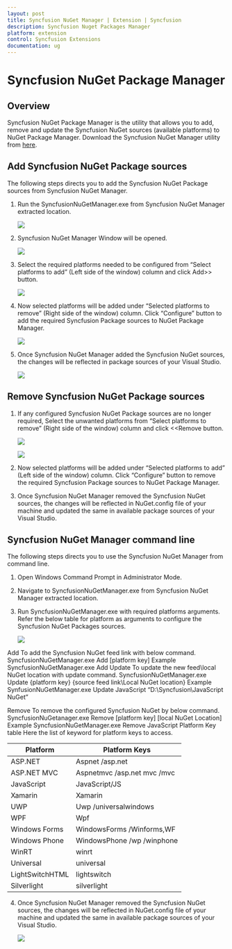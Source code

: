 ```yaml
---
layout: post
title: Syncfusion NuGet Manager | Extension | Syncfusion
description: Syncfusion Nuget Packages Manager
platform: extension
control: Syncfusion Extensions
documentation: ug
---
```


# Syncfusion NuGet Package Manager

## Overview

Syncfusion NuGet Package Manager is the utility that allows you to add, remove and update the Syncfusion NuGet sources (available platforms) to NuGet Package Manager. Download the Syncfusion NuGet Manager utility from [here](http://www.syncfusion.com/downloads/support/directtrac/general/ze/SyncfusionNugetManager-1678252340.zip).

## Add Syncfusion NuGet Package sources 

The following steps directs you to add the Syncfusion NuGet Package sources from Syncfusion NuGet Manager. 

1. Run the SyncfusionNuGetManager.exe from Syncfusion NuGet Manager extracted location. 

   ![](SyncfusionNuGetManager_images/SyncfusionNuGetManager_img1.jpeg)

2. Syncfusion NuGet Manager Window will be opened.

   ![](SyncfusionNuGetManager_images/SyncfusionNuGetManager_img2.jpeg)

3. Select the required platforms needed to be configured from “Select platforms to add” (Left side of the window) column and click Add>> button.

   ![](SyncfusionNuGetManager_images/SyncfusionNuGetManager_img3.jpeg)

4. Now selected platforms will be added under “Selected platforms to remove” (Right side of the window) column. Click “Configure” button to add the required Syncfusion Package sources to NuGet Package Manager.

   ![](SyncfusionNuGetManager_images/SyncfusionNuGetManager_img4.jpeg)

5. Once Syncfusion NuGet Manager added the Syncfusion NuGet sources, the changes will be reflected in package sources of your Visual Studio. 

   ![](SyncfusionNuGetManager_images/SyncfusionNuGetManager_img5.jpeg)

## Remove Syncfusion NuGet Package sources 

1. If any configured Syncfusion NuGet Package sources are no longer required, Select the unwanted platforms from “Select platforms to remove” (Right side of the window) column and click <<Remove button. 

   ![](SyncfusionNuGetManager_images/SyncfusionNuGetManager_img6.jpeg)

   ![](SyncfusionNuGetManager_images/SyncfusionNuGetManager_img7.jpeg)

2. Now selected platforms will be added under “Selected platforms to add” (Left side of the window) column. Click “Configure” button to remove the required Syncfusion Package sources to NuGet Package Manager.

3. Once Syncfusion NuGet Manager removed the Syncfusion NuGet sources, the changes will be reflected in NuGet.config file of your machine and updated the same in available package sources of your Visual Studio. 

## Syncfusion NuGet Manager command line

The following steps directs you to use the Syncfusion NuGet Manager from command line.

1. Open Windows Command Prompt in Administrator Mode.

2. Navigate to SyncfusionNuGetManager.exe from Syncfusion NuGet Manager extracted location.  

3. Run SyncfusionNuGetManager.exe with required platforms arguments. Refer the below table for platform as arguments to configure the Syncfusion NuGet Packages sources. 

   ![](SyncfusionNuGetManager_images/SyncfusionNuGetManager_img8.jpeg)

Add
To add the Syncfusion NuGet feed link with below command.
SyncfusionNuGetManager.exe Add [platform key]
Example
SyncfusionNuGetManager.exe Add
Update
To update the new feed\local NuGet location with update command.
SyncfusionNuGetManager.exe Update {platform key} {source feed link\Local NuGet location}
Example
SynfusionNuGetManager.exe Update JavaScript “D:\Syncfusion\JavaScript NuGet”

Remove
To remove the configured Syncfusion NuGet by below command.
SyncfusionNuGetanager.exe Remove [platform  key] [local NuGet Location]
Example
SyncfusionNuGetManager.exe Remove JavaScript
Platform Key table
Here the list of keyword for platform keys to access. 
<table>
 <thead>
  <tr>
    <th>Platform</th>
    <th>Platform Keys</th>
  </tr>
 </thead>
 <tbody>
  <tr>
   <td>ASP.NET</td>
   <td>Aspnet /asp.net</td>
  </tr>
  <tr>
    <td>ASP.NET MVC</td>
    <td>Aspnetmvc /asp.net mvc /mvc</td>
  </tr>
  <tr>
   <td>JavaScript</td>
   <td>JavaScript/JS</td>
  </tr>
  <tr>
    <td>Xamarin</td>
     <td>Xamarin</td>
  </tr>
  <tr>
   <td>UWP</td>
   <td>Uwp /universalwindows</td>
 </tr>
 <tr>
   <td>WPF<br/></td>
   <td>Wpf</td>
 </tr>
 <tr>
   <td>Windows Forms</td>
   <td>WindowsForms /Winforms,WF</td>
 </tr>
 <tr>
  <td>Windows Phone</td>
  <td>WindowsPhone /wp /winphone</td>
 </tr>
 <tr>
  <td>WinRT</td>
  <td>winrt</td>
 </tr>
 <tr>
  <td>Universal</td>
  <td>universal</td>
 </tr>
 <tr>
  <td>LightSwitchHTML</td>
  <td>lightswitch</td>
 </tr>
 <tr>
  <td>Silverlight</td>
  <td>silverlight</td>
 </tr>
 </tbody>
</table>

4. Once Syncfusion NuGet Manager removed the Syncfusion NuGet sources, the changes will be reflected in NuGet.config file of your machine and updated the same in available package sources of your Visual Studio. 

   ![](SyncfusionNuGetManager_images/SyncfusionNuGetManager_img9.jpeg)

